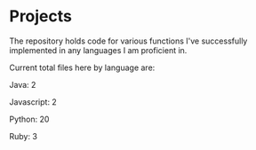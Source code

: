 # Projects

The repository holds code for various functions I've successfully implemented in any languages I am proficient in. 


Current total files here by language are:

Java: 2

Javascript: 2

Python: 20

Ruby: 3
